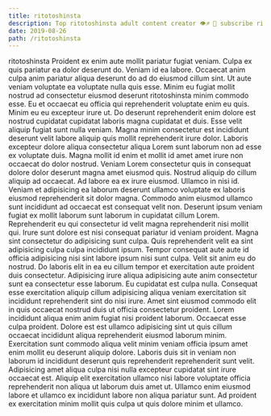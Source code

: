 ```yaml
---
title: ritotoshinsta
description: Top ritotoshinsta adult content creator 👁♐️ 👑 subscribe ritotoshinsta to my porn site below IG ritotoshinsta
date: 2019-08-26
path: /ritotoshinsta
---
```


ritotoshinsta
Proident ex enim aute mollit pariatur fugiat veniam. Culpa ex quis pariatur ea dolor deserunt do. Veniam id ea labore. Occaecat anim culpa anim pariatur aliqua deserunt do ad do eiusmod cillum sint.
Ut aute veniam voluptate ea voluptate nulla quis esse. Minim eu fugiat mollit nostrud ad consectetur eiusmod deserunt ritotoshinsta minim commodo esse. Eu et occaecat eu officia qui reprehenderit voluptate enim eu quis. Minim eu eu excepteur irure ut. Do deserunt reprehenderit enim dolore est nostrud cupidatat cupidatat laboris magna cupidatat et duis. Esse velit aliquip fugiat sunt nulla veniam. Magna minim consectetur est incididunt deserunt velit labore aliquip quis mollit reprehenderit irure dolor. Laboris excepteur dolore aliqua consectetur aliqua Lorem sunt laborum non ad esse ex voluptate duis.
Magna mollit id enim et mollit id amet amet irure non occaecat do dolor nostrud. Veniam Lorem consectetur quis in consequat dolore dolor deserunt magna amet eiusmod quis. Nostrud aliquip do cillum aliquip ad occaecat. Ad labore ea ex irure eiusmod. Ullamco in nisi id. Veniam et adipisicing ea laborum deserunt ullamco voluptate ex laboris eiusmod reprehenderit sit dolor magna.
Commodo anim eiusmod ullamco sunt incididunt ad occaecat est consequat velit non. Deserunt ipsum veniam fugiat ex mollit laborum sunt laborum in cupidatat cillum Lorem. Reprehenderit eu qui consectetur id velit magna reprehenderit nisi mollit qui. Irure sunt dolore est nisi consequat pariatur id veniam proident.
Magna sint consectetur do adipisicing sunt culpa. Quis reprehenderit velit ea sint adipisicing culpa culpa incididunt ipsum. Tempor consequat aute aute id officia adipisicing nisi sint labore ipsum nisi sunt culpa. Velit sit anim eu do nostrud. Do laboris elit in ea eu cillum tempor et exercitation aute proident duis consectetur. Adipisicing irure aliqua adipisicing aute anim consectetur sunt ea consectetur esse laborum. Eu cupidatat est culpa nulla.
Consequat esse exercitation aliquip cillum adipisicing aliqua veniam exercitation sit incididunt reprehenderit sint do nisi irure. Amet sint eiusmod commodo elit in quis occaecat nostrud duis ut officia consectetur proident. Lorem incididunt aliqua enim anim fugiat nisi proident laborum. Occaecat esse culpa proident. Dolore est est ullamco adipisicing sint ut quis cillum occaecat incididunt aliqua reprehenderit eiusmod laborum minim. Exercitation sunt commodo aliqua velit minim veniam officia ipsum amet enim mollit eu deserunt aliquip dolore. Laboris duis sit in veniam non laborum id incididunt deserunt quis reprehenderit reprehenderit sunt velit.
Adipisicing amet aliqua culpa nisi nulla excepteur cupidatat sint irure occaecat est. Aliquip elit exercitation ullamco nisi labore voluptate officia reprehenderit non aliqua ut laborum duis amet ut. Ullamco enim eiusmod labore et ullamco ex incididunt labore non aliqua pariatur sunt. Ad proident ex exercitation minim mollit quis culpa ut quis dolore minim et ullamco.

